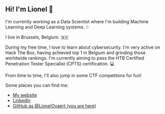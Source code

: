 ## Hi! I'm Lionel 👋

I'm currently working as a Data Scientist where I'm building Machine Learning and Deep Learning systems. ✨

I live in Brussels, Belgium. 🇧🇪

During my free time, I love to learn about cybersecurity. I'm very active on Hack The Box, having achieved top 1 in Belgium and grinding those worldwide rankings. I'm currently aiming to pass the HTB Certified Penetration Tester Specialist (CPTS) certification. 💻

From time to time, I'll also jump in some CTF competitons for fun!

Some places you can find me:

* [My website](https://lionelovaert.be/)
* [LinkedIn](https://www.linkedin.com/in/lionel-ovaert-1b4969aa/)
* [GitHub as @LionelOvaert (you are here)](https://github.com/LionelOvaert)
